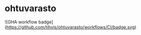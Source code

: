 # ohtuvarasto

![GHA workflow badge] (https://github.com/tihvis/ohtuvarasto/workflows/CI/badge.svg)
